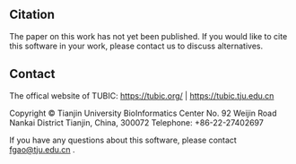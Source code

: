 ## Citation
The paper on this work has not yet been published. If you would like to cite this software in your work, please contact us to discuss alternatives.

## Contact
The offical website of TUBIC: https://tubic.org/ | https://tubic.tju.edu.cn  

Copyright © Tianjin University BioInformatics Center
No. 92 Weijin Road Nankai District
Tianjin, China, 300072
Telephone: +86-22-27402697

If you have any questions about this software, please contact fgao@tju.edu.cn .